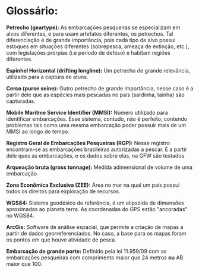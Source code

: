 
# Glossário:

__Petrecho (geartype):__ As embarcações pesqueiras se especializam em alvos diferentes, e para usam artefatos diferentes, os petrechos. Tal diferenciação é de grande importância, pois cada tipo de alvo possui estoques em situações diferentes (sobrepesca, ameaça de extinção, etc.), com legislações prórpias (i.e período de defeso) e habitam regiões diferentes.

__Espinhel Horizontal (drifting longline):__ Um petrecho de grande relevância, utilizado para a captura de atuns.

__Cerco (purse seine):__ Outro petrecho de grande importância, nesse caso é a partir dele que as espécies mais pescadas no país (sardinha, tainha) são capturadas.

__Mobile Maritme Service Identifier (MMSI):__ Número utilizado para identificar embarcações. Esse sistema, contudo, não é perfeito, contendo problemas tais como uma mesma embarcação poder possuir mais de um MMSI ao longo do tempo. 

__Registro Geral de Embarcações Pesqueiras (RGP):__ Nesse registro encontram-se as embarcações brasileiras autorizadas a pescar. É a partir dele ques as embarcações, e os dados sobre elas, na GFW são testados

__Arqueação bruta (gross tonnage):__ Medida adimensional de volume de uma embarcação

__Zona Econômica Exclusiva (ZEE):__ Área no mar na qual um país possui todos os direitos para exploração de recursos.

__WGS84:__ Sistema geodésico de referência, é um elipsóide de dimensões aproximadas ao planeta terra. As coordenadas do GPS estão "ancoradas"  no WGS84.

__ArcGis:__ Software de análise espacial, que permite a criação de mapas a partir de dados georreferenciados. No caso, a base para os mapas foram os pontos em que houve atividade de pesca.

__Embarcação de grande porte:__ Definido pela lei 11.959/09 com as embarcações pesqueiras com comprimento maior que 24 metros __ou__ AB maior que 100.
